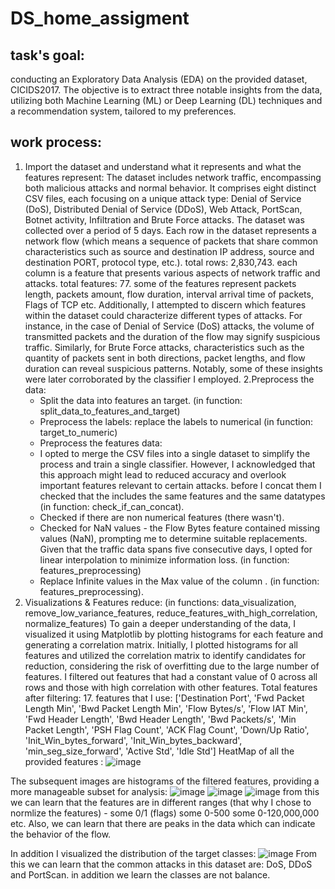 # DS_home_assigment
## task's goal:
conducting an Exploratory Data Analysis (EDA) on the provided dataset, CICIDS2017. The objective is to extract three notable insights from the data, utilizing both Machine Learning (ML) or Deep Learning (DL) techniques and a recommendation system, tailored to my preferences.

## work process:
1. Import the dataset and understand what it represents and what the features represent:
The dataset includes network traffic, encompassing both malicious attacks and normal behavior. It comprises eight distinct CSV files, each focusing on a unique attack type: Denial of Service (DoS), Distributed Denial of Service (DDoS), Web Attack, PortScan, Botnet activity, Infiltration and Brute Force attacks. The dataset was collected over a period of 5 days.
Each row in the dataset represents a network flow (which means a sequence of packets that share common characteristics such as source and destination IP address, source and destination PORT, protocol type, etc.). total rows:  2,830,743.
each column is a feature that presents various aspects of network traffic and attacks. total features: 77.
some of the features represent packets length, packets amount, flow duration, interval arrival time of packets, Flags of TCP etc.
Additionally, I attempted to discern which features within the dataset could characterize different types of attacks. For instance, in the case of Denial of Service (DoS) attacks, the volume of transmitted packets and the duration of the flow may signify suspicious traffic. Similarly, for Brute Force attacks, characteristics such as the quantity of packets sent in both directions, packet lengths, and flow duration can reveal suspicious patterns. Notably, some of these insights were later corroborated by the classifier I employed.
2.Preprocess the data:
   * Split the data into features an target. (in function: split_data_to_features_and_target)
   * Preprocess the labels: replace the labels to numerical (in function: target_to_numeric)
   * Preprocess the features data:
   * I opted to merge the CSV files into a single dataset to simplify the process and train a single classifier. However, I acknowledged that this approach might lead to reduced accuracy and overlook important features relevant to certain attacks. before I concat them I checked that the includes the same features and the same datatypes (in function: check_if_can_concat).
   * Checked if there are non numerical features (there wasn't).
   * Checked for NaN values - the Flow Bytes feature contained missing values (NaN), prompting me to determine suitable replacements. Given that the traffic data spans five consecutive days, I opted for linear interpolation to minimize information loss. (in function: features_preprocessing)
   * Replace Infinite values in the Max value of the column . (in function: features_preprocessing).
3. Visualizations & Features reduce: (in functions: data_visualization, remove_low_variance_features, reduce_features_with_high_correlation, normalize_features)
   To gain a deeper understanding of the data, I visualized it using Matplotlib by plotting histograms for each feature and generating a correlation matrix. Initially, I plotted histograms for all features and utilized the correlation matrix to identify candidates for reduction, considering the risk of overfitting due to the large number of features. I filtered out features that had a constant value of 0 across all rows and those with high correlation with other features. Total features after filtering: 17.
   features that I use: ['Destination Port', 'Fwd Packet Length Min', 'Bwd Packet Length Min', 'Flow Bytes/s', 'Flow IAT Min', 'Fwd Header Length', 'Bwd Header Length', 'Bwd Packets/s',
   'Min Packet Length', 'PSH Flag Count', 'ACK Flag Count', 'Down/Up Ratio', 'Init_Win_bytes_forward', 'Init_Win_bytes_backward', 'min_seg_size_forward', 'Active Std', 'Idle Std']
HeatMap of all the provided features :
![image](https://github.com/noabu/DS_home_assigment/assets/37350541/288de439-9493-4775-abba-4fa67e6155bb)
   
The subsequent images are histograms of the filtered features, providing a more manageable subset for analysis:
![image](https://github.com/noabu/DS_home_assigment/assets/37350541/4df6565c-2bf1-435f-8eb0-46a952dc3177)
![image](https://github.com/noabu/DS_home_assigment/assets/37350541/cb5b57e5-ac19-4d1e-96a8-f0d22a35ece9)
![image](https://github.com/noabu/DS_home_assigment/assets/37350541/68df9239-0654-4fd3-b130-3cd593dcc099)
from this we can learn that the features are in different ranges (that why I chose to normlize the features) - some 0/1 (flags) some 0-500 some 0-120,000,000 etc. 
Also, we can learn that there are peaks in the data which can indicate the behavior of the flow.

In addition I visualized the distribution of the target classes:
![image](https://github.com/noabu/DS_home_assigment/assets/37350541/e31971d3-ff2b-41e4-8e94-5fa03909b0d3)
From this we can learn that the common attacks in this dataset are: DoS, DDoS and PortScan. in addition we learn the classes are not balance.










